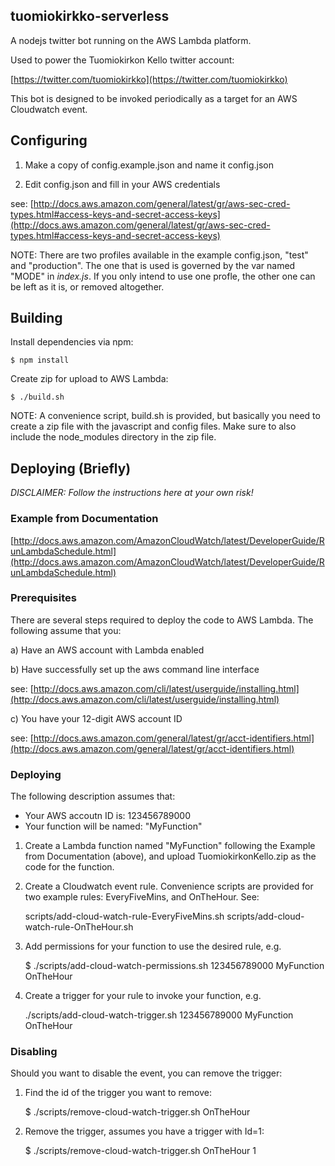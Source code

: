 tuomiokirkko-serverless
------------------------------------------------------------------------------

A nodejs twitter bot running on the AWS Lambda platform.

Used to power the Tuomiokirkon Kello twitter account:

[https://twitter.com/tuomiokirkko](https://twitter.com/tuomiokirkko)

This bot is designed to be invoked periodically as a target for an AWS Cloudwatch event.


## Configuring
1) Make a copy of config.example.json and name it config.json

2) Edit config.json and fill in your AWS credentials

see: [http://docs.aws.amazon.com/general/latest/gr/aws-sec-cred-types.html#access-keys-and-secret-access-keys](http://docs.aws.amazon.com/general/latest/gr/aws-sec-cred-types.html#access-keys-and-secret-access-keys)

NOTE: There are two profiles available in the example config.json, "test" and "production".
The one that is used is governed by the var named "MODE" in _index.js_. If you only intend to use one profle, the other one can be left as it is, or removed altogether.

## Building
Install dependencies via npm:

    $ npm install

Create zip for upload to AWS Lambda:

    $ ./build.sh

NOTE: A convenience script, build.sh is provided, but basically you need to create a zip file
with the javascript and config files. Make sure to also include the node_modules directory in the zip file.


## Deploying (Briefly)
*DISCLAIMER: Follow the instructions here at your own risk!*

### Example from Documentation
[http://docs.aws.amazon.com/AmazonCloudWatch/latest/DeveloperGuide/RunLambdaSchedule.html](http://docs.aws.amazon.com/AmazonCloudWatch/latest/DeveloperGuide/RunLambdaSchedule.html)

### Prerequisites
There are several steps required to deploy the code to AWS Lambda. The following assume that you:

a) Have an AWS account with Lambda enabled

b) Have successfully set up the aws command line interface

see: [http://docs.aws.amazon.com/cli/latest/userguide/installing.html](http://docs.aws.amazon.com/cli/latest/userguide/installing.html)

c) You have your 12-digit AWS account ID

see: [http://docs.aws.amazon.com/general/latest/gr/acct-identifiers.html](http://docs.aws.amazon.com/general/latest/gr/acct-identifiers.html)

### Deploying
The following description assumes that:

- Your AWS accoutn ID is: 123456789000
- Your function will be named: "MyFunction"

1) Create a Lambda function named "MyFunction" following the Example from Documentation (above), and upload TuomiokirkonKello.zip as the code for the function.

2) Create a Cloudwatch event rule.
Convenience scripts are provided for two example rules: EveryFiveMins, and OnTheHour.
See:

    scripts/add-cloud-watch-rule-EveryFiveMins.sh
    scripts/add-cloud-watch-rule-OnTheHour.sh

3) Add permissions for your function to use the desired rule, e.g.

    $ ./scripts/add-cloud-watch-permissions.sh 123456789000 MyFunction OnTheHour

3) Create a trigger for your rule to invoke your function, e.g.

    ./scripts/add-cloud-watch-trigger.sh 123456789000 MyFunction OnTheHour

### Disabling
Should you want to disable the event, you can remove the trigger:

1) Find the id of the trigger you want to remove:

    $ ./scripts/remove-cloud-watch-trigger.sh OnTheHour

2) Remove the trigger, assumes you have a trigger with Id=1:

    $ ./scripts/remove-cloud-watch-trigger.sh OnTheHour 1


